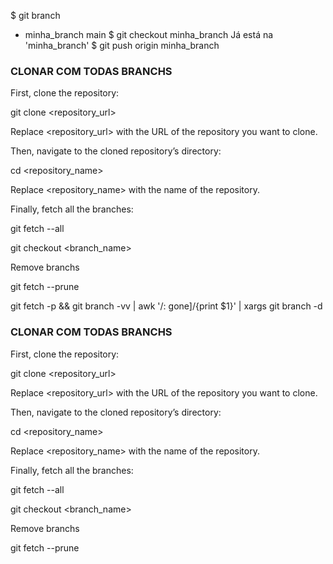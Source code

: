 $ git branch
* minha_branch
  main
$ git checkout minha_branch
Já está na 'minha_branch'
$ git push origin minha_branch


### CLONAR COM TODAS BRANCHS

First, clone the repository:

   git clone <repository_url>

Replace <repository_url> with the URL of the repository you want to clone.

Then, navigate to the cloned repository’s directory:

   cd <repository_name>

Replace <repository_name> with the name of the repository.

Finally, fetch all the branches:

   git fetch --all

   git checkout <branch_name>


   Remove branchs
   
   git fetch --prune

   git fetch -p && git branch -vv | awk '/: gone]/{print $1}' | xargs git branch -d

### CLONAR COM TODAS BRANCHS

First, clone the repository:

   git clone <repository_url>

Replace <repository_url> with the URL of the repository you want to clone.

Then, navigate to the cloned repository’s directory:

   cd <repository_name>

Replace <repository_name> with the name of the repository.

Finally, fetch all the branches:

   git fetch --all

   git checkout <branch_name>


   Remove branchs
   
   git fetch --prune


